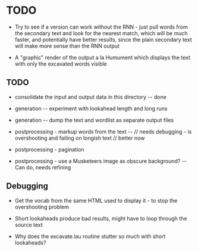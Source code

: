 TODO
====


* Try to see if a version can work without the RNN - just pull words from the secondary text and look for the nearest match, which will be much faster, and potentially have better results, since the plain secondary text will make more sense than the RNN output

* A "graphic" render of the output a la Humument which displays the text with only the excavated words visible

## TODO

* consolidate the input and output data in this directory -- done

* generation -- experiment with lookahead length and long runs

* generation -- dump the text and wordlist as separate output files

* postprocessing - markup words from the text -- // needs debugging - is overshooting and failing on longish text // better now

* postprocessing - pagination

* postprocessing - use a Musketeers image as obscure background? -- Can do, needs refining

## Debugging

* Get the vocab from the same HTML used to display it - to stop the overshooting problem

* Short lookaheads produce bad results, might have to loop through the source text

* Why does the excavate.lau routine stutter so much with short lookaheads?
